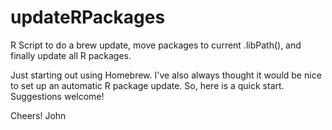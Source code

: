 # updateRPackages
R Script to do a brew update, move packages to current .libPath(), and finally update all R packages.

Just starting out using Homebrew. I've also always thought it would be nice to set up an automatic R package update. So, here is a quick start. Suggestions welcome!

Cheers!
John
